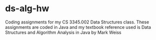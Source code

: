 # ds-alg-hw

Coding assignments for my CS 3345.002 Data Structures class.
These assignments are coded in Java and my textbook reference used is Data Structures and Algorithm Analysis in Java by Mark Weiss
